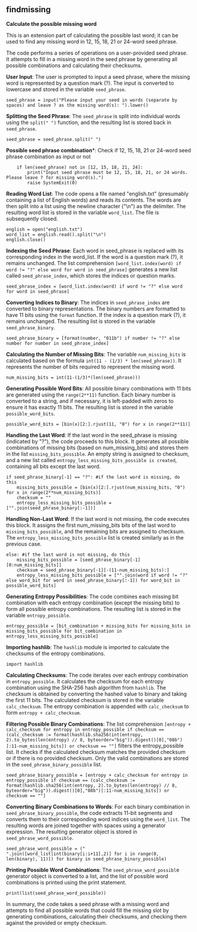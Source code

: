 ## findmissing
**Calculate the possible missing word**

This is an extension part of calculating the possible last word; it can be used to find any missing word in 12, 15, 18, 21 or 24-word seed phrase.

The code performs a series of operations on a user-provided seed phrase. It attempts to fill in a missing word in the seed phrase by generating all possible combinations and calculating their checksums.

**User Input**: The user is prompted to input a seed phrase, where the missing word is represented by a question mark (?). The input is converted to lowercase and stored in the variable `seed_phrase`.
```
seed_phrase = input("Please input your seed in words (separate by spaces) and leave ? as the missing word(s): ").lower()
```

**Splitting the Seed Phrase**: The `seed_phrase` is split into individual words using the `split(" ")` function, and the resulting list is stored back in `seed_phrase`.
```
seed_phrase = seed_phrase.split(" ")
```

**Possible seed phrase combination***: Check if 12, 15, 18, 21 or 24-word seed phrase combination as input or not
```
    if len(seed_phrase) not in [12, 15, 18, 21, 24]:
        print("Input seed phrase must be 12, 15, 18, 21, or 24 words. Please leave ? for missing word(s).")
        raise SystemExit(0)
```

**Reading Word List**: The code opens a file named "english.txt" (presumably containing a list of English words) and reads its contents. The words are then split into a list using the newline character ("\n") as the delimiter. The resulting word list is stored in the variable `word_list`. The file is subsequently closed.
```
english = open("english.txt")
word_list = english.read().split("\n")
english.close()
```

**Indexing the Seed Phrase**: Each word in seed_phrase is replaced with its corresponding index in the word_list. If the word is a question mark (?), it remains unchanged. The list comprehension `[word_list.index(word) if word != "?" else word for word in seed_phrase]` generates a new list called `seed_phrase_index`, which stores the indices or question marks.
```
seed_phrase_index = [word_list.index(word) if word != "?" else word for word in seed_phrase]
```

**Converting Indices to Binary**: The indices in `seed_phrase_index` are converted to binary representations. The binary numbers are formatted to have 11 bits using the `format` function. If the index is a question mark (?), it remains unchanged. The resulting list is stored in the variable `seed_phrase_binary`.
```
seed_phrase_binary = [format(number, "011b") if number != "?" else number for number in seed_phrase_index]
```

**Calculating the Number of Missing Bits**: The variable `num_missing_bits` is calculated based on the formula `int(11 - (1/3) * len(seed_phrase))`. It represents the number of bits required to represent the missing word.
```
num_missing_bits = int(11-(1/3)*(len(seed_phrase)))
```

**Generating Possible Word Bits**: All possible binary combinations with 11 bits are generated using the `range(2**11)` function. Each binary number is converted to a string, and if necessary, it is left-padded with zeros to ensure it has exactly 11 bits. The resulting list is stored in the variable `possible_word_bits`.
```
possible_word_bits = [bin(x)[2:].rjust(11, "0") for x in range(2**11)]
```

**Handling the Last Word**: If the last word in the seed_phrase is missing (indicated by "?"), the code proceeds to this block. It generates all possible combinations of missing bits (based on num_missing_bits) and stores them in the list `missing_bits_possible`. An empty string is assigned to checksum, and a new list called `entropy_less_missing_bits_possible is created`, containing all bits except the last word.
```
if seed_phrase_binary[-1] == "?": #if the last word is missing, do this
    missing_bits_possible = [bin(x)[2:].rjust(num_missing_bits, "0") for x in range(2**num_missing_bits)]
    checksum = ""
    entropy_less_missing_bits_possible =  ["".join(seed_phrase_binary[:-1])]
```

**Handling Non-Last Word**: If the last word is not missing, the code executes this block. It assigns the first num_missing_bits bits of the last word to `missing_bits_possible`, and the remaining bits are assigned to checksum. The `entropy_less_missing_bits_possible` list is created similarly as in the previous case.
```
else: #if the last word is not missing, do this
    missing_bits_possible = [seed_phrase_binary[-1][0:num_missing_bits]]
    checksum = seed_phrase_binary[-1][-(11-num_missing_bits):]
    entropy_less_missing_bits_possible = ["".join(word if word != "?" else word_bit for word in seed_phrase_binary[:-1]) for word_bit in possible_word_bits]
```

**Generating Entropy Possibilities**: The code combines each missing bit combination with each entropy combination (except the missing bits) to form all possible entropy combinations. The resulting list is stored in the variable `entropy_possible`.
```
entropy_possible = [bit_combination + missing_bits for missing_bits in missing_bits_possible for bit_combination in entropy_less_missing_bits_possible]
```

**Importing hashlib**: The `hashlib` module is imported to calculate the checksums of the entropy combinations.
```
import hashlib
```

**Calculating Checksums**: The code iterates over each entropy combination in `entropy_possible`. It calculates the checksum for each entropy combination using the SHA-256 hash algorithm from `hashlib`. The checksum is obtained by converting the hashed value to binary and taking the first 11 bits. The calculated checksum is stored in the variable `calc_checksum`. The entropy combination is appended with `calc_checksum` to form `entropy + calc_checksum`.

**Filtering Possible Binary Combinations**: The list comprehension `[entropy + calc_checksum for entropy in entropy_possible if checksum == (calc_checksum := format(hashlib.sha256(int(entropy, 2).to_bytes(len(entropy) // 8, byteorder="big")).digest()[0],"08b")[:11-num_missing_bits]) or checksum == ""]` filters the entropy_possible list. It checks if the calculated checksum matches the provided checksum or if there is no provided checksum. Only the valid combinations are stored in the `seed_phrase_binary_possible` list.
```
seed_phrase_binary_possible = [entropy + calc_checksum for entropy in entropy_possible if checksum == (calc_checksum := format(hashlib.sha256(int(entropy, 2).to_bytes(len(entropy) // 8, byteorder="big")).digest()[0],"08b")[:11-num_missing_bits]) or checksum == ""]
```

**Converting Binary Combinations to Words**: For each binary combination in `seed_phrase_binary_possible`, the code extracts 11-bit segments and converts them to their corresponding word indices using the `word_list`. The resulting words are joined together with spaces using a generator expression. The resulting generator object is stored in `seed_phrase_word_possible`.
```
seed_phrase_word_possible = (" ".join([word_list[int(binary[i:i+11],2)] for i in range(0, len(binary), 11)]) for binary in seed_phrase_binary_possible)
````

**Printing Possible Word Combinations**: The `seed_phrase_word_possibl`e generator object is converted to a list, and the list of possible word combinations is printed using the print statement.
```
print(list(seed_phrase_word_possible))
```

In summary, the code takes a seed phrase with a missing word and attempts to find all possible words that could fill the missing slot by generating combinations, calculating their checksums, and checking them against the provided or empty checksum.
